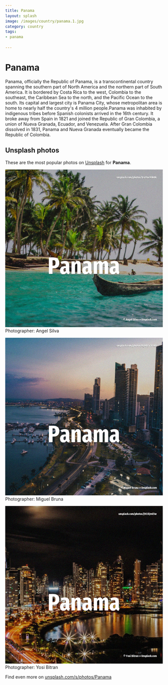 ```yaml
---
title: Panama
layout: splash
image: /images/country/panama.1.jpg
category: country
tags:
- panama

---
```

# Panama

Panama, officially the Republic of Panama, is a transcontinental country spanning the southern part  of North America and the northern part of South America. It is bordered by Costa Rica to the west, Colombia to the southeast, the Caribbean Sea to the  north, and the Pacific Ocean to the south. Its capital and largest city is Panama City, whose metropolitan area is home to nearly half the  country's 4 million people.Panama was inhabited by indigenous tribes before Spanish colonists  arrived in the 16th century. It broke away from Spain in 1821 and joined the Republic of Gran Colombia, a union of Nueva  Granada, Ecuador, and Venezuela. After Gran Colombia dissolved in 1831, Panama and Nueva Granada eventually became the Republic of  Colombia. 

 
## Unsplash photos
These are the most popular photos on [Unsplash](https://unsplash.com) for **Panama**.
 
![Panama](/images/country/panama.1.jpg)
Photographer:  Angel Silva
 
![Panama](/images/country/panama.2.jpg)
Photographer:  Miguel Bruna
 
![Panama](/images/country/panama.3.jpg)
Photographer:  Yosi Bitran
 
Find even more on [unsplash.com/s/photos/Panama](https://unsplash.com/s/photos/Panama)
 
